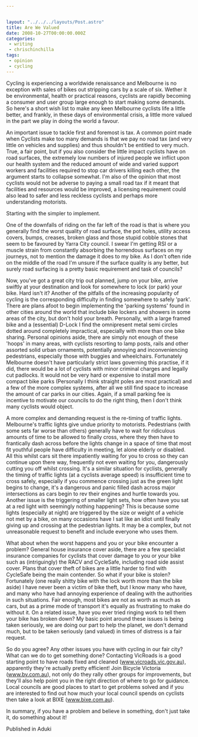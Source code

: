```yaml
---


layout: "../../../layouts/Post.astro"
title: Are We Valued
date: 2008-10-27T00:00:00.000Z
categories:
 - writing
 - chrischinchilla
tags:
 - opinion 
 - cycling
---
```


Cycling is experiencing a worldwide renaissance and Melbourne is no exception with sales of bikes out stripping cars by a scale of six. Wether it be environmental, health or practical reasons, cyclists are rapidly becoming a consumer and user group large enough to start making some demands. So here's a short wish list to make any keen Melbourne cyclists life a little better, and frankly, in these days of environmental crisis, a little more valued in the part we play in doing the world a favour.

An important issue to tackle first and foremost is tax. A common point made when Cyclists make too many demands is that we pay no road tax (and very little on vehicles and supplies) and thus shouldn't be entitled to very much. True, a fair point, but if you also consider the little impact cyclists have on road surfaces, the extremely low numbers of injured people we inflict upon our health system and the reduced amount of wide and varied support workers and facilities required to stop car drivers killing each other, the argument starts to collapse somewhat. I'm also of the opinion that most cyclists would not be adverse to paying a small road tax if it meant that facilities and resources would be improved, a licensing requirement could also lead to safer and less reckless cyclists and perhaps more understanding motorists.

Starting with the simpler to implement.

One of the downfalls of riding on the far left of the road is that is where you generally find the worst quality of road surface, the pot holes, utility access covers, bumps, creases, broken glass and those stupid cobble stones that seem to be favoured by Yarra City council. I swear I'm getting RSI or a muscle strain from constantly absorbing the horrendous surfaces on my journeys, not to mention the damage it does to my bike. As I don't often ride on the middle of the road I'm unsure if the surface quality is any better, but surely road surfacing is a pretty basic requirement and task of councils?

Now, you've got a great city trip out planned, jump on your bike, arrive swiftly at your destination and look for somewhere to lock (or park) your bike. Hard isn't it? Another of the pitfalls of the increasing popularity of cycling is the corresponding difficulty in finding somewhere to safely 'park'. There are plans afoot to begin implementing the 'parking systems' found in other cities around the world that include bike lockers and showers in some areas of the city, but don't hold your breath. Personally, with a large framed bike and a (essential) D-Lock I find the omnipresent metal semi circles dotted around completely impractical, especially with more than one bike sharing. Personal opinions aside, there are simply not enough of these 'hoops' in many areas, with cyclists resorting to lamp posts, rails and other assorted solid urban ornaments, potentially annoying and inconveniencing pedestrians, especially those with buggies and wheelchairs. Fortunately Melbourne doesn't have particularly strict laws governing this practise, if it did, there would be a lot of cyclists with minor criminal charges and legally cut padlocks. It would not be very hard or expensive to install more compact bike parks (Personally I think straight poles are most practical) and a few of the more complex systems, after all we still find space to increase the amount of car parks in our cities. Again, if a small parking fee is incentive to motivate our councils to do the right thing, then I don't think many cyclists would object.

A more complex and demanding request is the re-timing of traffic lights. Melbourne's traffic lights give undue priority to motorists. Pedestrians (with some sets far worse than others) generally have to wait for ridiculous amounts of time to be allowed to finally cross, where they then have to frantically dash across before the lights change in a space of time that most fit youthful people have difficulty in meeting, let alone elderly or disabled. All this whilst cars sit there impatiently waiting for you to cross so they can continue upon there way, frequently not even waiting for you, dangerously cutting you off whilst crossing. It's a similar situation for cyclists, generally the timing of traffic lights (at a cyclists average speed) is insufficient time to cross safely, especially if you commence crossing just as the green light begins to change, it's a dangerous and panic filled dash across major intersections as cars begin to rev their engines and hurtle towards you. Another issue is the triggering of smaller light sets, how often have you sat at a red light with seemingly nothing happening? This is because some lights (especially at night) are triggered by the size or weight of a vehicle not met by a bike, on many occasions have I sat like an idiot until finally giving up and crossing at the pedestrian lights. It may be a complex, but not unreasonable request to benefit and include everyone who uses them.

What about when the worst happens and you or your bike encounter a problem? General house insurance cover aside, there are a few specialist insurance companies for cyclists that cover damage to you or your bike such as (intriguingly) the RACV and CycleSafe, including road side assist cover. Plans that cover theft of bikes are a little harder to find with CycleSafe being the main contender. So what if your bike is stolen? Fortunately (one really shitty bike with the lock worth more than the bike aside) I have never been a victim of bike theft, but I know many who have, and many who have had annoying experience of dealing with the authorities in such situations. Fair enough, most bikes are not as worth as much as cars, but as a prime mode of transport it's equally as frustrating to make do without it. On a related issue, have you ever tried ringing work to tell them your bike has broken down? My basic point around these issues is being taken seriously, we are doing our part to help the planet, we don't demand much, but to be taken seriously (and valued) in times of distress is a fair request.

So do you agree? Any other issues you have with cycling in our fair city? What can we do to get something done? Contacting VicRoads is a good starting point to have roads fixed and cleaned (www.vicroads.vic.gov.au), apparently they're actually pretty efficient! Join Bicycle Victoria (www.bv.com.au), not only do they rally other groups for improvements, but they'll also help point you in the right direction of where to go for guidance. Local councils are good places to start to get problems solved and if you are interested to find out how much your local council spends on cyclists then take a look at BIXE (www.bixe.com.au).

In summary, if you have a problem and believe in something, don't just take it, do something about it!

Published in Aduki
